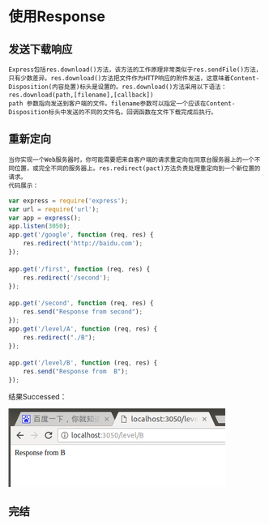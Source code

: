 # 使用Response

## 发送下载响应
    Express包括res.download()方法，该方法的工作原理非常类似于res.sendFile()方法，只有少数差异。res.download()方法把文件作为HTTP响应的附件发送，这意味着Content-Disposition(内容处置)标头是设置的。res.download()方法采用以下语法：res.download(path,[filename],[callback])
    path 参数指向发送到客户端的文件。filename参数可以指定一个应该在Content-Disposition标头中发送的不同的文件名。回调函数在文件下载完成后执行。
   
## 重新定向
    当你实现一个Web服务器时，你可能需要把来自客户端的请求重定向在同意台服务器上的一个不同位置，或完全不同的服务器上。res.redirect(pact)方法负责处理重定向到一个新位置的请求。
    代码展示：

```javascript
var express = require('express');
var url = require('url');
var app = express();
app.listen(3050);
app.get('/google', function (req, res) {
	res.redirect('http://baidu.com');
});

app.get('/first', function (req, res) {
	res.redirect('/second');
});

app.get('/second', function (req, res) {
	res.send("Response from second");
});
app.get('/level/A', function (req, res) {
	res.redirect("./B");
});

app.get('/level/B', function (req, res) {
	res.send("Response from  B");
});
```
结果Successed：

![重新定向结果](node-res-red-01.png)

## 完结